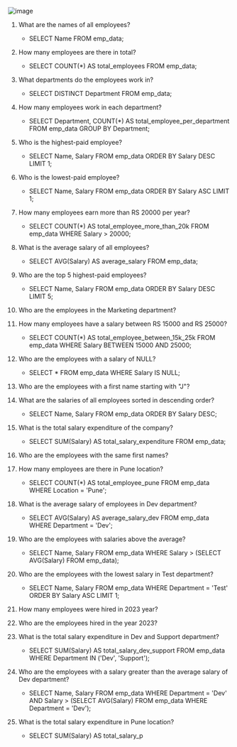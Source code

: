 ![image](https://github.com/prashantjagtap2909/MySQL/assets/93985255/7047bace-2481-425b-8618-4975b22fdfdd)



1. What are the names of all employees?    
   - SELECT Name FROM emp_data;
     
2. How many employees are there in total? 
   - SELECT COUNT(*) AS total_employees FROM emp_data;
  
3. What departments do the employees work in?
   -  SELECT DISTINCT Department FROM emp_data;
      
4. How many employees work in each department?
    - SELECT Department, COUNT(*) AS total_employee_per_department FROM emp_data
GROUP BY Department;

5. Who is the highest-paid employee? 
    - SELECT Name, Salary FROM emp_data
ORDER BY Salary DESC
LIMIT 1;

6. Who is the lowest-paid employee? 
    - SELECT Name, Salary FROM emp_data
ORDER BY Salary ASC
LIMIT 1;

7. How many employees earn more than RS 20000 per year? 
   - SELECT COUNT(*) AS total_employee_more_than_20k FROM emp_data
WHERE Salary > 20000;

8. What is the average salary of all employees? 
   - SELECT AVG(Salary) AS average_salary FROM emp_data;
    
9. Who are the top 5 highest-paid employees?
   -  SELECT Name, Salary FROM emp_data
ORDER BY Salary DESC
LIMIT 5;

10. Who are the employees in the Marketing department? 
11. How many employees have a salary between RS 15000 and RS 25000? 
    - SELECT COUNT(*) AS total_employee_between_15k_25k FROM emp_data
WHERE Salary BETWEEN 15000 AND 25000;

12. Who are the employees with a salary of NULL? 
    - SELECT * FROM emp_data
WHERE Salary IS NULL;

13. Who are the employees with a first name starting with "J"? 
14. What are the salaries of all employees sorted in descending order?
    -  SELECT Name, Salary FROM emp_data
ORDER BY Salary DESC;

15. What is the total salary expenditure of the company? 
    - SELECT SUM(Salary) AS total_salary_expenditure FROM emp_data;
     
16. Who are the employees with the same first names?
17. How many employees are there in Pune location?
    -  SELECT COUNT(*) AS total_employee_pune FROM emp_data
WHERE Location = 'Pune';

18. What is the average salary of employees in Dev department? 
    - SELECT AVG(Salary) AS average_salary_dev FROM emp_data
WHERE Department = 'Dev';

19. Who are the employees with salaries above the average? 
    - SELECT Name, Salary FROM emp_data
WHERE Salary > (SELECT AVG(Salary) FROM emp_data);

20. Who are the employees with the lowest salary in Test department?
    -  SELECT Name, Salary FROM emp_data
WHERE Department = 'Test'
ORDER BY Salary ASC
LIMIT 1;

21. How many employees were hired in 2023 year? 
22. Who are the employees hired in the year 2023? 
23. What is the total salary expenditure in Dev and Support department? 
    - SELECT SUM(Salary) AS total_salary_dev_support FROM emp_data
  WHERE Department IN ('Dev', 'Support');

24. Who are the employees with a salary greater than the average salary of 
Dev department?
    - SELECT Name, Salary FROM emp_data
  WHERE Department = 'Dev'
  AND Salary > (SELECT AVG(Salary) FROM emp_data WHERE Department = 'Dev');

25. What is the total salary expenditure in Pune location?   
    - SELECT SUM(Salary) AS total_salary_p

